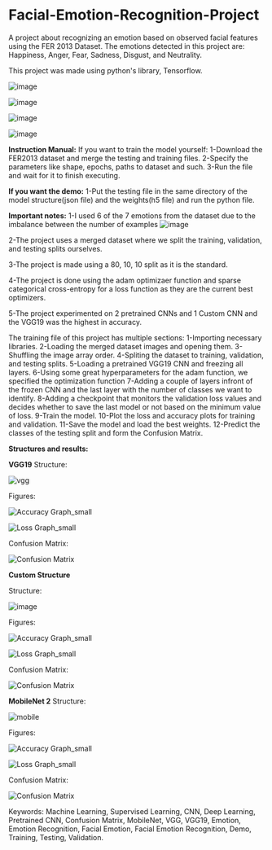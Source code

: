 # Facial-Emotion-Recognition-Project
A project about recognizing an emotion based on observed facial features using the FER 2013 Dataset.
The emotions detected in this project are: Happiness, Anger, Fear, Sadness, Disgust, and Neutrality.

This project was made using python's library, Tensorflow.

![image](https://github.com/MohamadMulham/Facial-Emotion-Recognition-Project/assets/113246903/82ab103b-6124-4d5c-bc1a-91c8b6176e9c)

![image](https://github.com/MohamadMulham/Facial-Emotion-Recognition-Project/assets/113246903/c3879ef4-536e-41c7-b36f-ea92e052ef7c)

![image](https://github.com/MohamadMulham/Facial-Emotion-Recognition-Project/assets/113246903/fe65634f-5eb5-42e4-aa5a-cae9449d666b)

![image](https://github.com/MohamadMulham/Facial-Emotion-Recognition-Project/assets/113246903/c8b3c13b-1512-4bb6-8401-26546d8fdbf3)


**Instruction Manual:**
If you want to train the model yourself:
1-Download the FER2013 dataset and merge the testing and training files.
2-Specify the parameters like shape, epochs, paths to dataset and such.
3-Run the file and wait for it to finish executing.


**If you want the demo:**
1-Put the testing file in the same directory of the model structure(json file) and the weights(h5 file) and run the python file.





**Important notes:**
1-I used 6 of the 7 emotions from the dataset due to the imbalance between the number of examples
![image](https://github.com/MohamadMulham/Facial-Emotion-Recognition-Project/assets/113246903/56adc220-1124-408e-afd0-89024834c832)

2-The project uses a merged dataset where we split the training, validation, and testing splits ourselves.

3-The project is made using a 80, 10, 10 split as it is the standard.

4-The project is done using the adam optimizaer function and sparse categorical cross-entropy for a loss function as they are the current best optimizers.

5-The project experimented on 2 pretrained CNNs and 1 Custom CNN and the VGG19 was the highest in accuracy.


The training file of this project has multiple sections:
1-Importing necessary libraries.
2-Loading the merged dataset images and opening them.
3-Shuffling the image array order.
4-Spliting the dataset to training, validation, and testing splits.
5-Loading a pretrained VGG19 CNN and freezing all layers.
6-Using some great hyperparameters for the adam function, we specified the optimization function
7-Adding a couple of layers infront of the frozen CNN and the last layer with the number of classes we want to identify.
8-Adding a checkpoint that monitors the validation loss values and decides whether to save the last model or not based on the minimum value of loss.
9-Train the model.
10-Plot the loss and accuracy plots for training and validation.
11-Save the model and load the best weights.
12-Predict the classes of the testing split and form the Confusion Matrix.





**Structures and results:**

**VGG19**
Structure:

![vgg](https://github.com/MohamadMulham/Facial-Emotion-Recognition-Project/assets/113246903/61c7cf22-4649-4a4d-a17a-b4b095494587)


Figures:

![Accuracy Graph_small](https://github.com/MohamadMulham/Facial-Emotion-Recognition-Project/assets/113246903/0463a647-7c3c-4ea2-957c-fcceae557c68)

![Loss Graph_small](https://github.com/MohamadMulham/Facial-Emotion-Recognition-Project/assets/113246903/b7577b99-97bb-424a-8125-bcaa7b25bab3)

Confusion Matrix:

![Confusion Matrix](https://github.com/MohamadMulham/Facial-Emotion-Recognition-Project/assets/113246903/183f270f-4f10-438c-907a-5c43012878f5)



**Custom Structure**

Structure:

![image](https://github.com/MohamadMulham/Facial-Emotion-Recognition-Project/assets/113246903/d7f3a914-26de-4b43-a00d-d2cca6b7578d)


Figures:

![Accuracy Graph_small](https://github.com/MohamadMulham/Facial-Emotion-Recognition-Project/assets/113246903/a1ff9fc7-1016-4531-820e-bcbfa8ec40af)

![Loss Graph_small](https://github.com/MohamadMulham/Facial-Emotion-Recognition-Project/assets/113246903/1d5df7f4-6934-4e34-8427-89c399859af9)


Confusion Matrix:

![Confusion Matrix](https://github.com/MohamadMulham/Facial-Emotion-Recognition-Project/assets/113246903/b5348691-6997-4b14-9029-7129c91657b3)



**MobileNet 2**
Structure:

![mobile](https://github.com/MohamadMulham/Facial-Emotion-Recognition-Project/assets/113246903/bef10353-3056-49b4-b3b1-87b64e77de7c)


Figures:

![Accuracy Graph_small](https://github.com/MohamadMulham/Facial-Emotion-Recognition-Project/assets/113246903/ac8e4d8f-4420-481c-bcf8-6bf1b8595ab6)

![Loss Graph_small](https://github.com/MohamadMulham/Facial-Emotion-Recognition-Project/assets/113246903/18ad39dc-2823-4e45-961c-e3821319a201)


Confusion Matrix:

![Confusion Matrix](https://github.com/MohamadMulham/Facial-Emotion-Recognition-Project/assets/113246903/d722cb9f-56e1-4a0e-8303-a3b94c9fe94c)











Keywords:
Machine Learning, Supervised Learning, CNN, Deep Learning, Pretrained CNN, Confusion Matrix, MobileNet, VGG, VGG19, Emotion, Emotion Recognition, Facial Emotion, Facial Emotion Recognition, Demo, Training, Testing, Validation.




